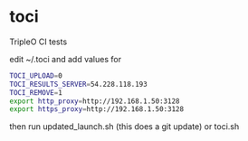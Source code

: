 toci
====

TripleO CI tests


edit ~/.toci and add values for
```bash
TOCI_UPLOAD=0
TOCI_RESULTS_SERVER=54.228.118.193
TOCI_REMOVE=1
export http_proxy=http://192.168.1.50:3128
export https_proxy=http://192.168.1.50:3128
```


then run updated_launch.sh (this does a git update) or toci.sh

